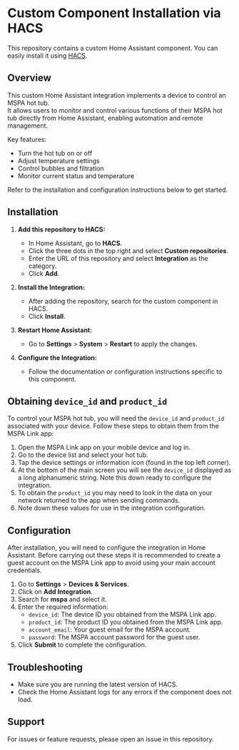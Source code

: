 # Custom Component Installation via HACS

This repository contains a custom Home Assistant component. You can easily install it using [HACS](https://hacs.xyz/).

## Overview

This custom Home Assistant integration implements a device to control an MSPA hot tub.  
It allows users to monitor and control various functions of their MSPA hot tub directly from Home Assistant, enabling automation and remote management.

Key features:
- Turn the hot tub on or off
- Adjust temperature settings
- Control bubbles and filtration
- Monitor current status and temperature

Refer to the installation and configuration instructions below to get started.

## Installation

1. **Add this repository to HACS:**
    - In Home Assistant, go to **HACS**.
    - Click the three dots in the top right and select **Custom repositories**.
    - Enter the URL of this repository and select **Integration** as the category.
    - Click **Add**.

2. **Install the Integration:**
    - After adding the repository, search for the custom component in HACS.
    - Click **Install**.

3. **Restart Home Assistant:**
    - Go to **Settings** > **System** > **Restart** to apply the changes.

4. **Configure the Integration:**
    - Follow the documentation or configuration instructions specific to this component.

## Obtaining `device_id` and `product_id`

To control your MSPA hot tub, you will need the `device_id` and `product_id` associated with your device. Follow these steps to obtain them from the MSPA Link app:

1. Open the MSPA Link app on your mobile device and log in.
2. Go to the device list and select your hot tub.
3. Tap the device settings or information icon (found in the top left corner).
4. At the bottom of the main screen you will see the `device_id` displayed as a long alphanumeric string. Note this down ready to configure the integration.
5. To obtain the `product_id` you may need to look in the data on your network returned to the app when sending commands.
5. Note down these values for use in the integration configuration.

## Configuration

After installation, you will need to configure the integration in Home Assistant. Before carrying out these steps it is recommended to 
create a guest account on the MSPA Link app to avoid using your main account credentials.

1. Go to **Settings** > **Devices & Services**.
2. Click on **Add Integration**.
3. Search for **mspa** and select it.
4. Enter the required information:
   - `device_id`: The device ID you obtained from the MSPA Link app.
   - `product_id`: The product ID you obtained from the MSPA Link app.
   - `account_email`: Your guest email for the MSPA account.
   - `password`: The MSPA account password for the guest user.
5. Click **Submit** to complete the configuration.


## Troubleshooting

- Make sure you are running the latest version of HACS.
- Check the Home Assistant logs for any errors if the component does not load.

## Support

For issues or feature requests, please open an issue in this repository.